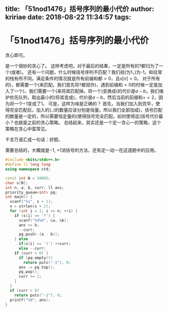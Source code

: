 title: 「51nod1476」括号序列的最小代价
author: kririae
date: 2018-08-22 11:34:57
tags:
---
# 「51nod1476」括号序列的最小代价

贪心即可。

<!--more-->

是一个很妙的贪心了。
这样考虑吧。对于最后的结果，一定是所有的$?$都归为了一个$($或者$)$。
还有一个问题，什么时候括号序列不匹配？我们视$($为$1$，$)$为-1。和往常的栈有所不同。满足条件的情况就是所有前缀和都$> 0$，且$s[n] = 0$。
对于所有的$)$，都需要一个$($来匹配。我们首先将$?$都视作$)$，遇到前缀和$< 0$的时候一定是加入了一个$)$，我们需要一个$($来将其匹配掉。将一个$)$变换成$($的代价是$a - b$。我们维护优先队列，取出最小的$)$将其变成$($，代价是$a - b$，然后当前的前缀和$+= 2$，因为将一个$-1$变成了$1$。
可是，这样为啥是正确的？
首先，当我们加入到完毕，使得完全匹配后，加入的$($、$)$的数量应该分别是恒量。所以我们全部加成$)$，括号匹配的数量是一定的，所以需要恒定量的$($使得括号完全匹配。如何使得这$($括号代价最小？也就是之前的贪心策略。
总结起来，其实还是一个定一贪心一的策略，这个策略在贪心中蛮常见。

千言万语汇成一句话：好题。

需要总结的，大概就是$-1$, $+1$消括号的方法，还有定一动一在这道题中的应用。

```cpp
#include <bits/stdc++.h>
#define ll long long
using namespace std;

const int N = 50005;
char s[N]; 
int n, a, b, curr; ll ans;
priority_queue<int> pq;
int main() {
  scanf("%s", s + 1);
  n = strlen(s + 1);
  for (int i = 1; i <= n; ++i) {
    if (s[i] == '?') {
      scanf("%d%d", &a, &b);
      ans += b;
      --curr;
      pq.push(-(a - b));
    } else
      if(s[i] == '(') ++curr;
      else --curr;
    if (curr < 0) {
      if (pq.empty()) 
        return puts("-1"), 0;
      ans -= pq.top();
      pq.pop();
      curr += 2;
    }
  }
  if (curr > 0) 
    return puts("-1"), 0;
  printf("%d", ans);
}
```
